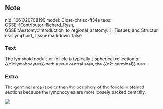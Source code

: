 ## Note
nid: 1661020708199
model: Cloze-chrisc-ff04e
tags: GSSE::!Contributor::Richard_Ryan, GSSE::Anatomy::Introduction_to_regional_anatomy::1._Tissues_and_Structures::Lymphoid_Tissue
markdown: false

### Text
<div class="toggle">
  The lymphoid nodule or follicle is typically a spherical
  collection of {{c1::lymphocytes}} with a pale central area, the
  {{c2::germinal}} area.
</div>

### Extra
<p id="ed953e01-4527-4eda-9e97-36949703e297" class="">The germinal
area is paler than the periphery of the follicle in stained
sections because the lymphocytes are more loosely packed centrally.
<p id="ed953e01-4527-4eda-9e97-36949703e297" class=""><img src= 
"327116_1_En_4_Fig2_HTML.png">
